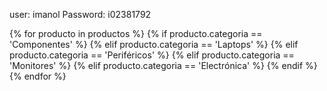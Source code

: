 user: imanol
Password: i02381792

{% for producto in productos %}
    {% if producto.categoria == 'Componentes' %}
        <!-- Mostrar productos de la categoría Componentes -->
    {% elif producto.categoria == 'Laptops' %}
        <!-- Mostrar productos de la categoría Laptops -->
    {% elif producto.categoria == 'Periféricos' %}
        <!-- Mostrar productos de la categoría Periféricos -->
    {% elif producto.categoria == 'Monitores' %}
        <!-- Mostrar productos de la categoría Monitores -->
    {% elif producto.categoria == 'Electrónica' %}
        <!-- Mostrar productos de la categoría Electrónica -->
    {% endif %}
{% endfor %}
